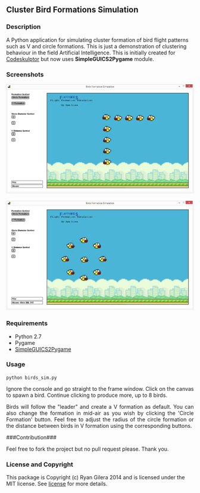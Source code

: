 

## Cluster Bird Formations Simulation ##
### Description ###
A Python application for simulating cluster formation of bird flight patterns such as V and circle formations. This is just a demonstration of clustering behaviour in the field Artificial Intelligence. This is initially created for  [Codeskulptor](http://www.codeskulptor.org/) but now uses **SimpleGUICS2Pygame** module.

### Screenshots ###
![ScreenShot](https://raw.githubusercontent.com/Daytron/cluster-bird-formation-sim/master/screenshots/screenshot1.png)
<BR><BR>
![ScreenShot](https://raw.githubusercontent.com/Daytron/cluster-bird-formation-sim/master/screenshots/screenshot2.png)

### Requirements ###
- Python 2.7
- Pygame
- [SimpleGUICS2Pygame](https://pypi.python.org/pypi/SimpleGUICS2Pygame)


### Usage ###
    python birds_sim.py
<p align="justify">Ignore the console and go straight to the frame window. Click on the canvas to spawn a bird. Continue clicking to produce more, up to 8 birds.</p>

<p align="justify">Birds will follow the "leader" and create a V formation as default. You can also change the formation in mid-air as you wish by clicking the 'Circle Formation' button. Feel free to adjust the radius of the circle formation or the distance between birds in V formation using the corresponding buttons.</p>


###Contribution###
<p align="justify">Feel free to fork the project but no pull request please. Thank you.</p>


### License and Copyright ###
This package is Copyright (c) Ryan Gilera 2014 and is licensed under the MIT license. See [license](https://github.com/Daytron/cluster-bird-formation-sim/blob/master/LICENSE) for more details.